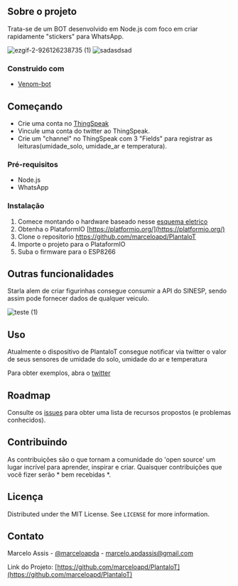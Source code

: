 ## Sobre o projeto
Trata-se de um BOT desenvolvido em Node.js com foco em criar rapidamente "stickers"  para WhatsApp.


![ezgif-2-926126238735 (1)](https://user-images.githubusercontent.com/71731452/111242959-f4ba0e00-85de-11eb-873b-32ca87556165.gif)   ![sadasdsad](https://user-images.githubusercontent.com/71731452/111244354-7d39ae00-85e1-11eb-9e44-b1116645414e.png) 

### Construido com

* [Venom-bot](https://www.npmjs.com/package/venom-bot)


## Começando

* Crie uma conta no [ThingSpeak](https://thingspeak.com/)
* Vincule uma conta do twitter ao ThingSpeak.
* Crie um "channel" no ThingSpeak com 3 "Fields" para registrar as leituras(umidade_solo, umidade_ar e temperatura).


### Pré-requisitos

* Node.js
* WhatsApp

### Instalação

1. Comece montando o hardware baseado nesse [esquema eletrico](https://user-images.githubusercontent.com/71731452/111225844-0db2c700-85bf-11eb-83d9-2f78065c2d21.jpg) 
2. Obtenha o PlataformIO [https://platformio.org/](https://platformio.org/)
3. Clone o repositorio https://github.com/marceloapd/PlantaloT
4. Importe o projeto para o PlataformIO
5. Suba o firmware para o ESP8266

## Outras funcionalidades 

Starla alem de criar figurinhas consegue consumir a API do SINESP, sendo assim pode fornecer dados de qualquer veiculo.

![teste (1)](https://user-images.githubusercontent.com/71731452/111247678-3058d600-85e7-11eb-86bf-3a4a4e35a96f.png)

## Uso

Atualmente o dispositivo de PlantaloT consegue notificar via twitter o valor de seus sensores de umidade do solo, umidade do ar e temperatura

Para obter exemplos, abra o [twitter](https://twitter.com/do_planta)


## Roadmap

Consulte os [issues](https://github.com/othneildrew/Best-README-Template/issues) para obter uma lista de recursos propostos (e problemas conhecidos).



## Contribuindo

As contribuições são o que tornam a comunidade do 'open source' um lugar incrível para aprender, inspirar e criar. Quaisquer contribuições que você fizer serão * bem recebidas *.

## Licença

Distributed under the MIT License. See `LICENSE` for more information.



## Contato

Marcelo Assis - [@marceloapda](https://twitter.com/marceloapda) - marcelo.apdassis@gmail.com

Link do Projeto: [https://github.com/marceloapd/PlantaloT](https://github.com/marceloapd/PlantaloT)

